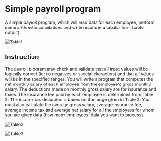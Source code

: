 # Simple payroll program

A simple payroll program, which will read data for each employee, perform some arithmetic calculations and write results in a tabular form (table output). 

![Table1](https://github.com/UthmannAlhadi/payroll-program/assets/72100326/5bfb90e3-2470-48fe-9baa-8bc9ac8a0648)


## Instruction

The payroll program may check and validate that all input values will be logically correct (ie: no negatives or special characters) and that all values will be in the specified ranges. You will write a program that computes the net monthly salary of each employee from the employee's gross monthly salary. The deductions made on monthly gross salary are for insurance and taxes. The insurance fee paid by each employee is determined from Table 2. The income tax deduction is based on the range given in Table 3. You must also calculate the average gross salary, average insurance fee, average income tax and average net salary for all the employees for whom you are given data (how many employees’ data you want to process).


![Table2](https://github.com/UthmannAlhadi/payroll-program/assets/72100326/1f49cb6b-d3e8-4b54-a540-1381829f9952)


![Table3](https://github.com/UthmannAlhadi/payroll-program/assets/72100326/059d7718-13dd-4695-bda1-ad1ee85f0bc6)


